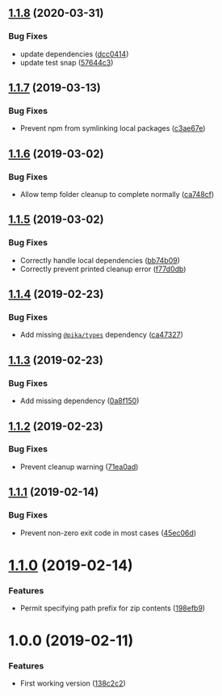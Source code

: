 ## [1.1.8](https://github.com/ryaninvents/plugin-bundle-dependencies/compare/v1.1.7...v1.1.8) (2020-03-31)


### Bug Fixes

* update dependencies ([dcc0414](https://github.com/ryaninvents/plugin-bundle-dependencies/commit/dcc041490c8dc66646d02cb02676ff7f71620050))
* update test snap ([57644c3](https://github.com/ryaninvents/plugin-bundle-dependencies/commit/57644c3620900ca93dfce86f4f5d9d3259a51a83))

## [1.1.7](https://github.com/ryaninvents/plugin-bundle-dependencies/compare/v1.1.6...v1.1.7) (2019-03-13)


### Bug Fixes

* Prevent npm from symlinking local packages ([c3ae67e](https://github.com/ryaninvents/plugin-bundle-dependencies/commit/c3ae67e))

## [1.1.6](https://github.com/ryaninvents/plugin-bundle-dependencies/compare/v1.1.5...v1.1.6) (2019-03-02)


### Bug Fixes

* Allow temp folder cleanup to complete normally ([ca748cf](https://github.com/ryaninvents/plugin-bundle-dependencies/commit/ca748cf))

## [1.1.5](https://github.com/ryaninvents/plugin-bundle-dependencies/compare/v1.1.4...v1.1.5) (2019-03-02)


### Bug Fixes

* Correctly handle local dependencies ([bb74b09](https://github.com/ryaninvents/plugin-bundle-dependencies/commit/bb74b09))
* Correctly prevent printed cleanup error ([f77d0db](https://github.com/ryaninvents/plugin-bundle-dependencies/commit/f77d0db))

## [1.1.4](https://github.com/ryaninvents/plugin-bundle-dependencies/compare/v1.1.3...v1.1.4) (2019-02-23)


### Bug Fixes

* Add missing [`@pika/types`](https://github.com/pikapkg/builders/tree/master/packages/types) dependency ([ca47327](https://github.com/ryaninvents/plugin-bundle-dependencies/commit/ca47327))

## [1.1.3](https://github.com/ryaninvents/plugin-bundle-dependencies/compare/v1.1.2...v1.1.3) (2019-02-23)


### Bug Fixes

* Add missing dependency ([0a8f150](https://github.com/ryaninvents/plugin-bundle-dependencies/commit/0a8f150))

## [1.1.2](https://github.com/ryaninvents/plugin-bundle-dependencies/compare/v1.1.1...v1.1.2) (2019-02-23)


### Bug Fixes

* Prevent cleanup warning ([71ea0ad](https://github.com/ryaninvents/plugin-bundle-dependencies/commit/71ea0ad))

## [1.1.1](https://github.com/ryaninvents/plugin-bundle-dependencies/compare/v1.1.0...v1.1.1) (2019-02-14)


### Bug Fixes

* Prevent non-zero exit code in most cases ([45ec06d](https://github.com/ryaninvents/plugin-bundle-dependencies/commit/45ec06d))

# [1.1.0](https://github.com/ryaninvents/plugin-bundle-dependencies/compare/v1.0.0...v1.1.0) (2019-02-14)


### Features

* Permit specifying path prefix for zip contents ([198efb9](https://github.com/ryaninvents/plugin-bundle-dependencies/commit/198efb9))

# 1.0.0 (2019-02-11)


### Features

* First working version ([138c2c2](https://github.com/ryaninvents/plugin-bundle-dependencies/commit/138c2c2))
